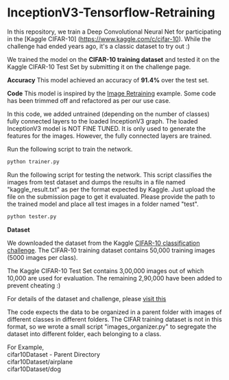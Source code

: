 # InceptionV3-Tensorflow-Retraining

In this repository, we train a Deep Convolutional Neural Net for participating in the [Kaggle CIFAR-10] (https://www.kaggle.com/c/cifar-10). While the challenge had ended years ago, it's a classic dataset to try out :)

We trained the model on the <b>CIFAR-10 training dataset</b> and tested it on the Kaggle CIFAR-10 Test Set by submitting it on the challenge page. 

<b>Accuracy</b>
This model achieved an accuracy of <b>91.4%</b> over the test set.

<b>Code</b>
This model is inspired by the [Image Retraining](https://github.com/tensorflow/tensorflow/tree/master/tensorflow/examples/image_retraining) example. Some code has been trimmed off and refactored as per our use case.

In this code, we added untrained (depending on the number of classes) fully connected layers to the loaded InceptionV3 graph. The loaded InceptionV3 model is NOT FINE TUNED. It is only used to generate the features for the images. However, the fully connected layers are trained.

Run the following script to train the network.
```python
python trainer.py
```

Run the following script for testing the network. This script classifies the images from test dataset and dumps the results in a file named "kaggle_result.txt" as per the format expected by Kaggle. Just upload the file on the submission page to get it evaluated. Please provide the path to the trained model and place all test images in a folder named "test".

```python
python tester.py
```

<b> Dataset </b>

We downloaded the dataset from the Kaggle [CIFAR-10 classification challenge](https://www.kaggle.com/c/cifar-10/data). The CIFAR-10 training dataset contains 50,000 training images (5000 images per class).

The Kaggle CIFAR-10 Test Set contains 3,00,000 images out of which 10,000 are used for evaluation. The remaining 2,90,000 have been added to prevent cheating :) 

For details of the dataset and challenge, please [visit this](https://www.kaggle.com/c/cifar-10)

The code expects the data to be organized in a parent folder with images of different classes in different folders. The CIFAR training dataset is not in this format, so we wrote a small script "images_organizer.py" to segregate the dataset into different folder, each belonging to a class. 

For Example,</br>
cifar10Dataset - Parent Directory </br>
cifar10Dataset/airplane </br>
cifar10Dataset/dog </br>
